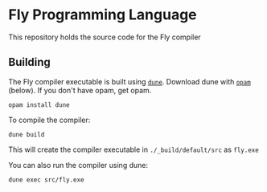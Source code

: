 # Fly Programming Language

This repository holds the source code for the Fly compiler


## Building

The Fly compiler executable is built using [`dune`](https://dune.readthedocs.io/en/stable/index.html).
Download dune with [`opam`](https://opam.ocaml.org/) (below).
If you don't have opam, get opam.

```
opam install dune
```


To compile the compiler:

```
dune build
```

This will create the compiler executable in `./_build/default/src` as `fly.exe`

You can also run the compiler using dune:

```
dune exec src/fly.exe
```

